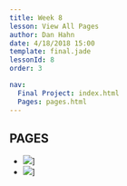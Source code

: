 ```yaml
---
title: Week 8
lesson: View All Pages
author: Dan Hahn
date: 4/18/2018 15:00
template: final.jade
lessonId: 8
order: 3

nav:
  Final Project: index.html
  Pages: pages.html
---
```


## PAGES

* ![](final/examples/index.png)]
* ![](final/examples/history.png)]
